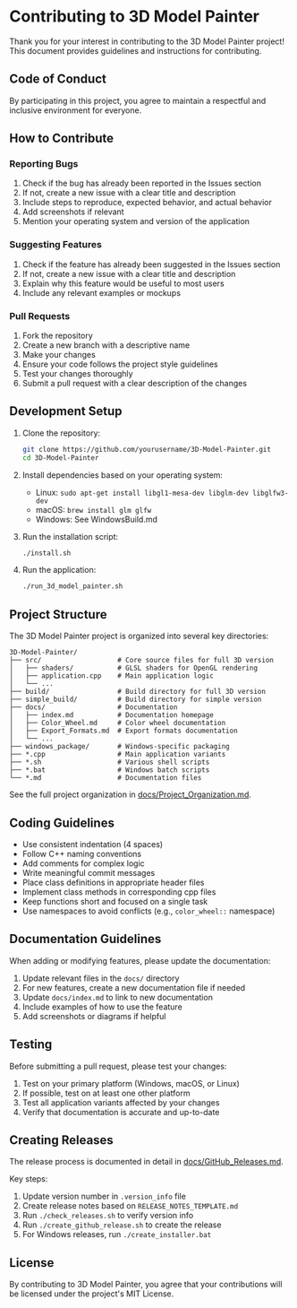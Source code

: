 # Contributing to 3D Model Painter

Thank you for your interest in contributing to the 3D Model Painter project! This document provides guidelines and instructions for contributing.

## Code of Conduct

By participating in this project, you agree to maintain a respectful and inclusive environment for everyone.

## How to Contribute

### Reporting Bugs

1. Check if the bug has already been reported in the Issues section
2. If not, create a new issue with a clear title and description
3. Include steps to reproduce, expected behavior, and actual behavior
4. Add screenshots if relevant
5. Mention your operating system and version of the application

### Suggesting Features

1. Check if the feature has already been suggested in the Issues section
2. If not, create a new issue with a clear title and description
3. Explain why this feature would be useful to most users
4. Include any relevant examples or mockups

### Pull Requests

1. Fork the repository
2. Create a new branch with a descriptive name
3. Make your changes
4. Ensure your code follows the project style guidelines
5. Test your changes thoroughly
6. Submit a pull request with a clear description of the changes

## Development Setup

1. Clone the repository:
   ```bash
   git clone https://github.com/yourusername/3D-Model-Painter.git
   cd 3D-Model-Painter
   ```

2. Install dependencies based on your operating system:
   - Linux: `sudo apt-get install libgl1-mesa-dev libglm-dev libglfw3-dev`
   - macOS: `brew install glm glfw`
   - Windows: See WindowsBuild.md

3. Run the installation script:
   ```bash
   ./install.sh
   ```

4. Run the application:
   ```bash
   ./run_3d_model_painter.sh
   ```

## Project Structure

The 3D Model Painter project is organized into several key directories:

```
3D-Model-Painter/
├── src/                   # Core source files for full 3D version
│   ├── shaders/           # GLSL shaders for OpenGL rendering
│   ├── application.cpp    # Main application logic
│   └── ...
├── build/                 # Build directory for full 3D version
├── simple_build/          # Build directory for simple version
├── docs/                  # Documentation
│   ├── index.md           # Documentation homepage
│   ├── Color_Wheel.md     # Color wheel documentation
│   ├── Export_Formats.md  # Export formats documentation
│   └── ...
├── windows_package/       # Windows-specific packaging
├── *.cpp                  # Main application variants
├── *.sh                   # Various shell scripts
├── *.bat                  # Windows batch scripts
└── *.md                   # Documentation files
```

See the full project organization in [docs/Project_Organization.md](docs/Project_Organization.md).

## Coding Guidelines

- Use consistent indentation (4 spaces)
- Follow C++ naming conventions
- Add comments for complex logic
- Write meaningful commit messages
- Place class definitions in appropriate header files
- Implement class methods in corresponding cpp files
- Keep functions short and focused on a single task
- Use namespaces to avoid conflicts (e.g., `color_wheel::` namespace)

## Documentation Guidelines

When adding or modifying features, please update the documentation:

1. Update relevant files in the `docs/` directory
2. For new features, create a new documentation file if needed
3. Update `docs/index.md` to link to new documentation
4. Include examples of how to use the feature
5. Add screenshots or diagrams if helpful

## Testing

Before submitting a pull request, please test your changes:

1. Test on your primary platform (Windows, macOS, or Linux)
2. If possible, test on at least one other platform
3. Test all application variants affected by your changes
4. Verify that documentation is accurate and up-to-date

## Creating Releases

The release process is documented in detail in [docs/GitHub_Releases.md](docs/GitHub_Releases.md).

Key steps:

1. Update version number in `.version_info` file
2. Create release notes based on `RELEASE_NOTES_TEMPLATE.md`
3. Run `./check_releases.sh` to verify version info
4. Run `./create_github_release.sh` to create the release
5. For Windows releases, run `./create_installer.bat`

## License

By contributing to 3D Model Painter, you agree that your contributions will be licensed under the project's MIT License.